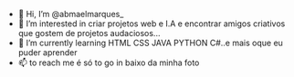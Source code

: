 - 👋 Hi, I’m @abmaelmarques_
- 👀 I’m interested in criar projetos web e I.A e encontrar amigos criativos que gostem de projetos audaciosos...
- 🌱 I’m currently learning HTML CSS JAVA PYTHON C#..e mais oque eu puder aprender
- 📫 to reach me é só to go in baixo da minha foto 

<!---
abmaelmarques/abmaelmarques is a ✨ special ✨ repository because its `README.md` (this file) appears on your GitHub profile.
You can click the Preview link to take a look at your changes.
--->
